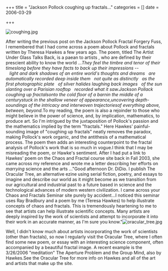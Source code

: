 +++
title = "Jackson Pollock coughing up fractals..."
categories = []
date = 2006-03-29


+++

<img src="https://www.fractalog.com/jpg/coughing.jpg" alt="coughing.jpg"/>

After writing the previous post on the Jackson Pollock Fractal Forgery Fuss, I remembered that I had come across a poem about Pollock and fractals written by Theresa Hawkes a few years ago. The poem, titled The Artist Under Glass Talks Back, is a paean to artists , who are defined by their prescient ability to know the world ...<em>They feel the timbre and tenor of their timeslong before they have facts to back up their impressions --</br>   light and dark shadows of an entire world's thoughts and dreams   are automatically recorded deep inside them   not quite as distinctly   as the first photographic plate   of silver halides laughing back images   of the sun slanting over a Parisian rooftop   recorded what it saw.</em><em>Jackson Pollack coughing up fractalsonto the cold floor of a barnin the middle of a centurystuck in the shallow veneer of appearance,uncovering depth-soundings of the intricacy and interwoven trajectoriesof everything above, between, beyond.</em>To my reading, the poem is also a rejoinder to those who might believe in the power of science, and, by implication, mathematics, to produce art. So I'm intrigued by the juxtaposition of Pollock's passion and the mathematics implied by the term "fractals." Here Hawkes' painful-sounding image of "coughing up fractals" neatly removes the paradox, making Pollock's work organic, and the antithesis of a mathematical process. The poem then adds an interesting counterpoint to the fractal analysis of Pollock's work that is so much in vogue.I think that I may be misreading the poem, or Hawke's sentiment. After I had put a link to Hawkes' poem on the Chaos and Fractal course site back in Fall 2003, she came across my reference and wrote me a letter describing her efforts on <em>marrying</em> science and the arts ..."Good afternoon Dr. DiDio. I publish The Oracular Tree, an alternative ezine using serial fiction, poetry, and essays to imagine and describe our world as it might become as we transition from our agricultural and industrial past to a future based in science and the technological advances of modern western civilization. I came across your Chaos and Fractals Seminar site purely by accident...I noticed this seminar uses Ray Bradbury and a poem by me (Teresa Hawkes) to help illustrate concepts of chaos and fractals. This is tremendously heartening to me to see that artists can help illustrate scientific concepts. Many artists are deeply inspired by the work of scientists and attempt to incorporate it into their work in an accurate manner, as I'm sure you know."<img src="https://www.fractalog.com/jpg/oracular_tree.jpg" alt="oracular_tree.jpg"/>

Well, I didn't know much about artists incorporating the work of scientists (other than fractals), so now I regularly visit the Oracular Tree, where I often find some new poem, or essay with an interesting science component, often accompanied by a beautiful fractal image. A recent example is the 3/26/2006 "meditation" The Aperture Problem and the Group Mind, also by Hawkes.See the Oracular Tree for more info on Hawkes and all of the art and artists that make up the site.